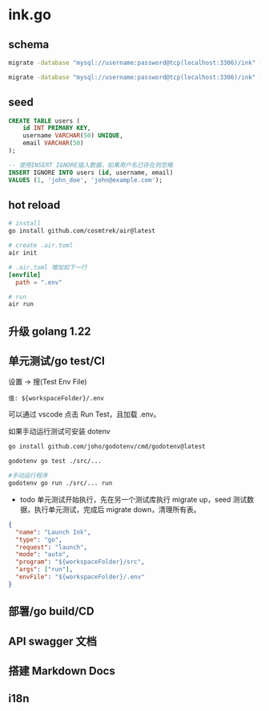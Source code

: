 # ink.go

## schema

```bash
migrate -database "mysql://username:password@tcp(localhost:3306)/ink" -path db/migrations up
```

```bash
migrate -database "mysql://username:password@tcp(localhost:3306)/ink" -path db/migrations down
```

## seed

```sql
CREATE TABLE users (
    id INT PRIMARY KEY,
    username VARCHAR(50) UNIQUE,
    email VARCHAR(50)
);

-- 使用INSERT IGNORE插入数据，如果用户名已存在则忽略
INSERT IGNORE INTO users (id, username, email)
VALUES (1, 'john_doe', 'john@example.com');
```

## hot reload

```bash
# install
go install github.com/cosmtrek/air@latest

# create .air.toml
air init
```

```toml
# .air.toml 增加如下一行
[envfile]
  path = ".env"
```

```bash
# run
air run
```

## 升级 golang 1.22

## 单元测试/go test/CI

设置 -> 搜(Test Env File)

`值: ${workspaceFolder}/.env`

可以通过 vscode 点击 Run Test，且加载 .env。

如果手动运行测试可安装 dotenv

```bash
go install github.com/joho/godotenv/cmd/godotenv@latest

godotenv go test ./src/...

#手动运行程序
godotenv go run ./src/... run
```

- todo 单元测试开始执行，先在另一个测试库执行 migrate up，seed 测试数据，执行单元测试，完成后 migrate down，清理所有表。

```json
{
  "name": "Launch Ink",
  "type": "go",
  "request": "launch",
  "mode": "auto",
  "program": "${workspaceFolder}/src",
  "args": ["run"],
  "envFile": "${workspaceFolder}/.env"
}
```

## 部署/go build/CD

## API swagger 文档

## 搭建 Markdown Docs

## i18n
